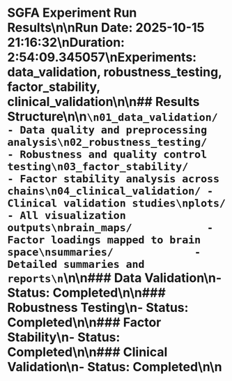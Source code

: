 # SGFA Experiment Run Results\n\n**Run Date:** 2025-10-15 21:16:32\n**Duration:** 2:54:09.345057\n**Experiments:** data_validation, robustness_testing, factor_stability, clinical_validation\n\n## Results Structure\n\n```\n01_data_validation/     - Data quality and preprocessing analysis\n02_robustness_testing/     - Robustness and quality control testing\n03_factor_stability/        - Factor stability analysis across chains\n04_clinical_validation/ - Clinical validation studies\nplots/                  - All visualization outputs\nbrain_maps/            - Factor loadings mapped to brain space\nsummaries/             - Detailed summaries and reports\n```\n\n### Data Validation\n- Status: Completed\n\n### Robustness Testing\n- Status: Completed\n\n### Factor Stability\n- Status: Completed\n\n### Clinical Validation\n- Status: Completed\n\n